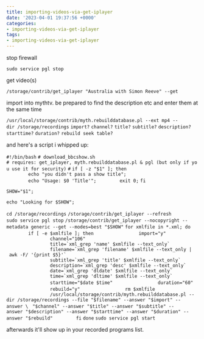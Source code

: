 ```yaml
---
title: importing-videos-via-get-iplayer
date: '2023-04-01 19:37:56 +0000'
categories:
- importing-videos-via-get-iplayer
tags:
- importing-videos-via-get-iplayer
---
```



stop firewall

`sudo service pgl stop`

get video(s)

`/storage/contrib/get_iplayer "Australia with Simon Reeve" --get`

import into mythtv. be prepared to find the description etc and enter
them at the same time

`/usr/local/storage/contrib/myth.rebuilddatabase.pl --ext mp4 --dir /storage/recordings`
`import?`
`channel?`
`title?`
`subtitle?`
`description?`
`starttime?`
`duration?`
`rebuild seek table?`

and here's a script i whipped up:

`#!/bin/bash`
`# download_bbcshow.sh`
`# requires: get_iplayer, myth.rebuilddatabase.pl & pgl (but only if you use it for security)`
`#`
`if [ -z "$1" ]; then`
`        echo "you didn't pass a show title";`
`        echo "Usage: $0 'Title'";`
`        exit 0;`
`fi`

`SHOW="$1";`

`echo "Looking for $SHOW";`

`cd /storage/recordings`
`/storage/contrib/get_iplayer --refresh`
`sudo service pgl stop`
`/storage/contrib/get_iplayer --nocopyright --metadata generic --get --modes=best "$SHOW"`
`for xmlfile in *.xml; do`
`        if [ -e $xmlfile ]; then`
`                import="y"`
`                channel="106"`
``                 title=`xml_grep 'name' $xmlfile --text_only` ``
``                 filename=`xml_grep 'filename' $xmlfile --text_only | awk -F/ '{print $5}'` ``
``                 subtitle=`xml_grep 'title' $xmlfile --text_only` ``
``                 description=`xml_grep 'desc' $xmlfile --text_only` ``
``                 date=`xml_grep 'dldate' $xmlfile --text_only` ``
``                 time=`xml_grep 'dltime' $xmlfile --text_only` ``
`                starttime="$date $time"`
`                duration="60"`
`                rebuild="y"`
`                rm $xmlfile`
`                /usr/local/storage/contrib/myth.rebuilddatabase.pl --dir /storage/recordings --file "$filename" --answer "$import" --answer \ `
`"$channel" --answer "$title" --answer "$subtitle" --answer "$description" --answer "$starttime" --answer "$duration" --answer "$rebuild"`
`        fi`
`done`
`sudo service pgl start`

afterwards it'll show up in your recorded programs list.